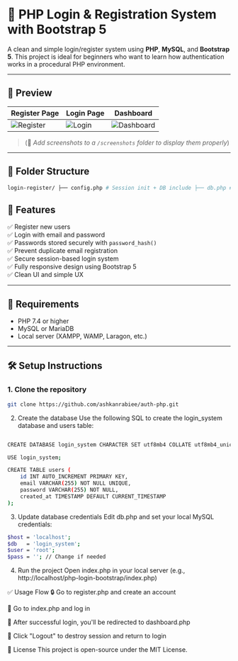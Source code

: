 # 🔐 PHP Login & Registration System with Bootstrap 5

A clean and simple login/register system using **PHP**, **MySQL**, and **Bootstrap 5**. This project is ideal for beginners who want to learn how authentication works in a procedural PHP environment.

---

## 📸 Preview

| Register Page | Login Page | Dashboard |
|---------------|------------|-----------|
| ![Register](screenshots/register.png) | ![Login](screenshots/login.png) | ![Dashboard](screenshots/dashboard.png) |

> (📌 *Add screenshots to a `/screenshots` folder to display them properly*)

---

## 📁 Folder Structure
```bash
login-register/ ├── config.php # Session init + DB include ├── db.php # PDO database connection ├── index.php # Login form & login logic ├── register.php # Registration form & logic ├── dashboard.php # Protected page for logged-in users ├── logout.php # Destroys session & logs out user └── assets/ # Custom CSS or assets (optional)
 ```

   ## 🚀 Features

✅ Register new users  
✅ Login with email and password  
✅ Passwords stored securely with `password_hash()`  
✅ Prevent duplicate email registration  
✅ Secure session-based login system  
✅ Fully responsive design using Bootstrap 5  
✅ Clean UI and simple UX  

---

## 🔧 Requirements

- PHP 7.4 or higher  
- MySQL or MariaDB  
- Local server (XAMPP, WAMP, Laragon, etc.)

---

## 🛠️ Setup Instructions

### 1. Clone the repository
```bash
git clone https://github.com/ashkanrabiee/auth-php.git

```
2. Create the database
Use the following SQL to create the login_system database and users table:

```bash

CREATE DATABASE login_system CHARACTER SET utf8mb4 COLLATE utf8mb4_unicode_ci;

USE login_system;

CREATE TABLE users (
    id INT AUTO_INCREMENT PRIMARY KEY,
    email VARCHAR(255) NOT NULL UNIQUE,
    password VARCHAR(255) NOT NULL,
    created_at TIMESTAMP DEFAULT CURRENT_TIMESTAMP
);

```

3. Update database credentials
Edit db.php and set your local MySQL credentials:

```bash
$host = 'localhost';
$db   = 'login_system';
$user = 'root';
$pass = ''; // Change if needed
```

4. Run the project
Open index.php in your local server (e.g., http://localhost/php-login-bootstrap/index.php)


✅ Usage Flow
🔒 Go to register.php and create an account

🔑 Go to index.php and log in

👋 After successful login, you'll be redirected to dashboard.php

🚪 Click "Logout" to destroy session and return to login

📄 License
This project is open-source under the MIT License.







